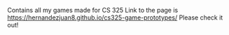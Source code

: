 Contains all my games made for CS 325 Link to the page is https://hernandezjuan8.github.io/cs325-game-prototypes/ Please check it out!
